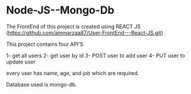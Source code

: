 # Node-JS--Mongo-Db
The FrontEnd of this project is created using REACT JS (https://github.com/ammarzaa87/User-FrontEnd---React-JS.git)

This project contains four API'S

1- get all users
2- get user by id
3- POST user to add user
4- PUT user to update user


every user has name, age, and job which are required.

Database used is mongo-db.
